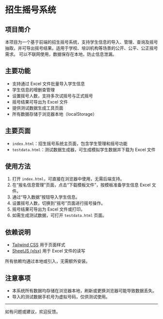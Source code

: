 # 招生摇号系统

## 项目简介

本项目为一个基于前端的招生摇号系统，支持学生信息的导入、管理、查询及摇号抽取，并可导出摇号结果。适用于学校、培训机构等场景的公开、公平、公正摇号需求。
可以不联网使用，数据保存在本地，防止信息泄漏。

## 主要功能

- 支持通过 Excel 文件批量导入学生信息
- 学生信息的增删查管理
- 设置摇号人数，支持多次试摇号与正式摇号
- 摇号结果可导出为 Excel 文件
- 提供测试数据生成工具页面
- 所有数据存储于浏览器本地（localStorage）

## 主要页面

- `index.html`：招生摇号系统主页面，包含学生管理和摇号功能
- `testdata.html`：测试数据生成器，可生成模拟学生数据并下载为 Excel 文件

## 使用方法

1. 打开 `index.html`，可直接在浏览器中使用，无需后端支持。
2. 在“报名信息管理”页面，点击“下载模板文件”，按模板准备学生信息 Excel 文件。
3. 通过“导入数据”按钮导入学生信息。
4. 设置摇号人数，切换到“摇号”页面进行摇号操作。
5. 摇号结果可导出为 Excel 文件或打印。
6. 如需生成测试数据，可打开 `testdata.html` 页面。

## 依赖说明

- [Tailwind CSS](https://tailwindcss.com/) 用于页面样式
- [SheetJS (xlsx)](https://github.com/SheetJS/sheetjs) 用于 Excel 文件的读写

所有依赖均通过本地或引入，无需额外安装。

## 注意事项

- 本系统所有数据均存储在浏览器本地，刷新或更换浏览器可能导致数据丢失。
- 导入的测试数据手机号为虚拟号码，仅供测试使用。

---
如有问题或建议，欢迎反馈。
